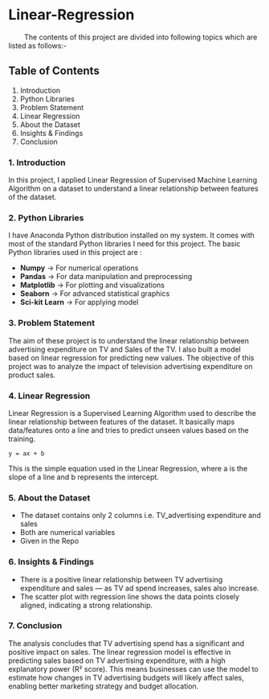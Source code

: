 # Linear-Regression
&nbsp; &nbsp; &nbsp; &nbsp;
The contents of this project are divided into following topics which are listed as follows:- 


## Table of Contents
1. Introduction  
3. Python Libraries
2. Problem Statement  
4. Linear Regression
5. About the Dataset
6. Insights & Findings  
7. Conclusion


### 1. Introduction
In this project, I applied Linear Regression of Supervised Machine Learning Algorithm on a dataset to understand a linear relationship between features of the dataset.

### 2. Python Libraries
I have Anaconda Python distribution installed on my system. It comes with most of the standard Python libraries I need for this project. The basic Python libraries used in this project are :
- **Numpy** → For numerical operations  
- **Pandas** → For data manipulation and preprocessing  
- **Matplotlib** → For plotting and visualizations  
- **Seaborn** → For advanced statistical graphics
- **Sci-kit Learn** → For applying model


### 3. Problem Statement
The aim of these project is to understand the linear relationship between advertising expenditure on TV and Sales of the TV. I also built a model based on linear regression for predicting new values.
The objective of this project was to analyze the impact of television advertising expenditure on product sales.

### 4. Linear Regression
Linear Regression is a Supervised Learning Algorithm used to describe the linear relationship between features of the dataset. It basically maps data/features onto a line and tries to predict unseen values based on the training.


    y = ax + b

This is the simple equation used in the Linear Regression, where a is the slope of a line and b represents the intercept.


### 5. About the Dataset
- The dataset contains only 2 columns i.e. TV_advertising expenditure and sales
- Both are numerical variables
- Given in the Repo

### 6. Insights & Findings
- There is a positive linear relationship between TV advertising expenditure and sales — as TV ad spend increases, sales also increase.
- The scatter plot with regression line shows the data points closely aligned, indicating a strong relationship.

### 7. Conclusion
The analysis concludes that TV advertising spend has a significant and positive impact on sales. The linear regression model is effective in predicting sales based on TV advertising expenditure, with a high explanatory power (R² score). This means businesses can use the model to estimate how changes in TV advertising budgets will likely affect sales, enabling better marketing strategy and budget allocation.




